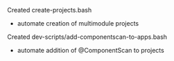 Created create-projects.bash 
  - automate creation of multimodule projects

Created dev-scripts/add-componentscan-to-apps.bash
  - automate addition of @ComponentScan to projects